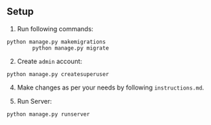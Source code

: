 ## Setup 

1. Run following commands:
```
python manage.py makemigrations
        python manage.py migrate
```

2. Create `admin` account:
```
python manage.py createsuperuser
```

4. Make changes as per your needs by following `instructions.md`.

5. Run Server:
```
python manage.py runserver
```
